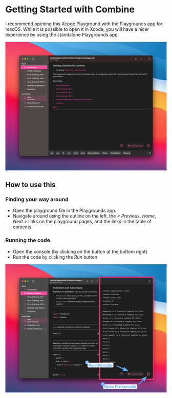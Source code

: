 # Getting Started with Combine

I recommend opening this Xcode Playground with the Playgrounds app for macOS. While it is possible to open it in Xcode, you will have a nicer experience by using the standalone Playgrounds app.

![](PlaygroundsApp.png)

## How to use this

### Finding your way around

- Open the playground file in the Playgrounds app. 
- Navigate around using the outline on the left. the _< Previous_, _Home_, _Next >_ links on the playground pages, and the links in the table of contents

### Running the code

- Open the console (by clicking on the button at the bottom right)
- Run the code by clicking the _Run_ button

![](Running.png)